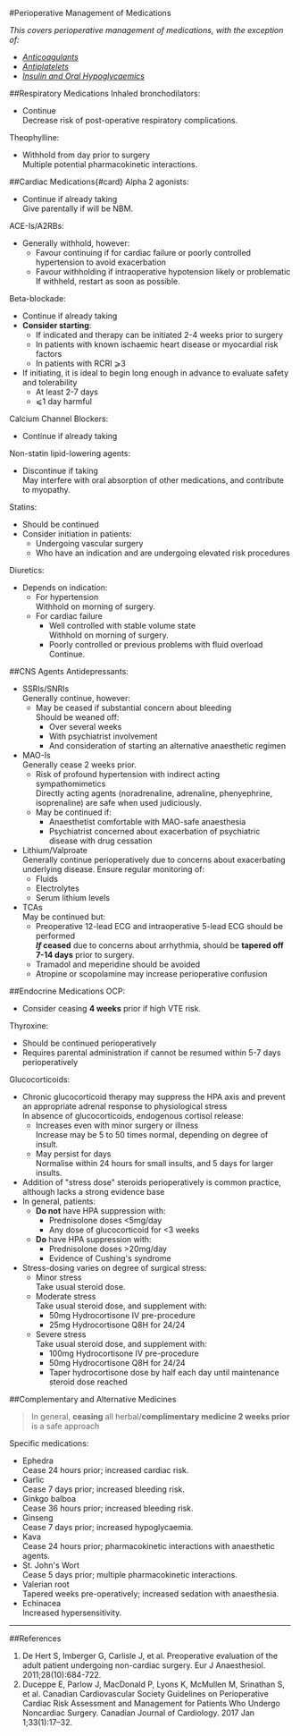 #Perioperative Management of Medications

*This covers perioperative management of medications, with the exception of:*
* *[Anticoagulants](/anaesthesia/periop/periop-anticoag.md)*
* *[Antiplatelets](/anaesthesia/periop/periop-antiplatelet.md)*
* *[Insulin and Oral Hypoglycaemics](/disease/endo/dm.md#anaes)*




##Respiratory Medications
Inhaled bronchodilators:
* Continue  
Decrease risk of post-operative respiratory complications.


Theophylline:
* Withhold from day prior to surgery  
Multiple potential pharmacokinetic interactions.


##Cardiac Medications{#card}
Alpha 2 agonists:
* Continue if already taking  
Give parentally if will be NBM.


ACE-Is/A2RBs:
* Generally withhold, however:
	* Favour continuing if for cardiac failure or poorly controlled hypertension to avoid exacerbation
	* Favour withholding if intraoperative hypotension likely or problematic  
	If withheld, restart as soon as possible.

Beta-blockade:  
* Continue if already taking
* **Consider starting**:
	* If indicated and therapy can be initiated 2-4 weeks prior to surgery
	* In patients with known ischaemic heart disease or myocardial risk factors  
	* In patients with RCRI ⩾3
* If initiating, it is ideal to begin long enough in advance to evaluate safety and tolerability  
	* At least 2-7 days
	* ⩽1 day harmful


Calcium Channel Blockers:
* Continue if already taking


Non-statin lipid-lowering agents:
* Discontinue if taking  
May interfere with oral absorption of other medications, and contribute to myopathy.


Statins:
* Should be continued
* Consider initiation in patients:
	* Undergoing vascular surgery
	* Who have an indication and are undergoing elevated risk procedures

Diuretics:
* Depends on indication:
	* For hypertension  
	Withhold on morning of surgery.
	* For cardiac failure
		* Well controlled with stable volume state  
		Withhold on morning of surgery.
		* Poorly controlled or previous problems with fluid overload  
		Continue.



##CNS Agents
Antidepressants:
* SSRIs/SNRIs  
Generally continue, however:
	* May be ceased if substantial concern about bleeding  
	Should be weaned off:
		* Over several weeks
		* With psychiatrist involvement
		* And consideration of starting an alternative anaesthetic regimen
* MAO-Is  
Generally cease 2 weeks prior.
	* Risk of profound hypertension with indirect acting sympathomimetics  
	Directly acting agents (noradrenaline, adrenaline, phenyephrine, isoprenaline) are safe when used judiciously.
	* May be continued if:
		* Anaesthetist comfortable with MAO-safe anaesthesia
		* Psychiatrist concerned about exacerbation of psychiatric disease with drug cessation
* Lithium/Valproate  
Generally continue perioperatively due to concerns about exacerbating underlying disease. Ensure regular monitoring of:
	* Fluids
	* Electrolytes
	* Serum lithium levels
* TCAs  
May be continued but:
	* Preoperative 12-lead ECG and intraoperative 5-lead ECG should be performed  
	***If* ceased** due to concerns about arrhythmia, should be **tapered off 7-14 days** prior to surgery.
	* Tramadol and meperidine should be avoided
	* Atropine or scopolamine may increase perioperative confusion



##Endocrine Medications
OCP: 
* Consider ceasing **4 weeks** prior if high VTE risk.


Thyroxine:
* Should be continued perioperatively
* Requires parental administration if cannot be resumed within 5-7 days perioperatively


Glucocorticoids:
* Chronic glucocorticoid therapy may suppress the HPA axis and prevent an appropriate adrenal response to physiological stress  
In absence of glucocorticoids, endogenous cortisol release:
	* Increases even with minor surgery or illness  
	Increase may be 5 to 50 times normal, depending on degree of insult.
	* May persist for days  
	Normalise within 24 hours for small insults, and 5 days for larger insults.
* Addition of "stress dose" steroids perioperatively is common practice, although lacks a strong evidence base
* In general, patients:
	* **Do not** have HPA suppression with:
		* Prednisolone doses <5mg/day
		* Any dose of glucocorticoid for <3 weeks
	* **Do** have HPA suppression with:
		* Prednisolone doses >20mg/day
		* Evidence of Cushing's syndrome
* Stress-dosing varies on degree of surgical stress:
	* Minor stress  
	Take usual steroid dose.
	* Moderate stress  
	Take usual steroid dose, and supplement with:
		* 50mg Hydrocortisone IV pre-procedure
		* 25mg Hydrocortisone Q8H for 24/24
	 * Severe stress  
	 Take usual steroid dose, and supplement with:
	 	* 100mg Hydrocortisone IV pre-procedure
	 	* 50mg Hydrocortisone Q8H for 24/24
	 	* Taper hydrocortisone dose by half each day until maintenance steroid dose reached


##Complementary and Alternative Medicines
>In general, **ceasing** all herbal/**complimentary medicine 2 weeks prior** is a safe approach

Specific medications:
* Ephedra  
Cease 24 hours prior; increased cardiac risk.
* Garlic  
Cease 7 days prior; increased bleeding risk.
* Ginkgo balboa  
Cease 36 hours prior; increased bleeding risk.
* Ginseng  
Cease 7 days prior; increased hypoglycaemia.
* Kava  
Cease 24 hours prior; pharmacokinetic interactions with anaesthetic agents.
* St. John's Wort  
Cease 5 days prior; multiple pharmacokinetic interactions.
* Valerian root  
Tapered weeks pre-operatively; increased sedation with anaesthesia.
* Echinacea  
Increased hypersensitivity.



---

##References
1. De Hert S, Imberger G, Carlisle J, et al. Preoperative evaluation of the adult patient undergoing non-cardiac surgery. Eur J Anaesthesiol. 2011;28(10):684-722.
2. Duceppe E, Parlow J, MacDonald P, Lyons K, McMullen M, Srinathan S, et al. Canadian Cardiovascular Society Guidelines on Perioperative Cardiac Risk Assessment and Management for Patients Who Undergo Noncardiac Surgery. Canadian Journal of Cardiology. 2017 Jan 1;33(1):17–32. 
